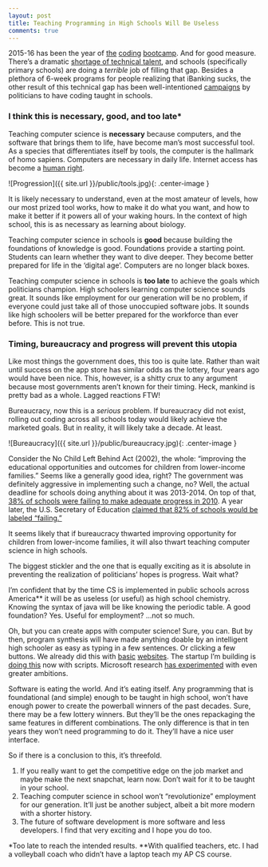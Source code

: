 ```yaml
---
layout: post
title: Teaching Programming in High Schools Will Be Useless
comments: true
---
```


2015-16 has been the year of [the](http://www.finsmes.com/2016/06/coding-school-fullstack-academy-launches-alumni-startup-investment-fund.html) [coding](http://www.seattletimes.com/education-lab/new-coding-boot-camps-to-start-this-fall-at-seattle-central-college/) [bootcamp](http://technical.ly/philly/2015/12/30/philadelphia-oic-coding-bootcamp-low-income/). And for good measure. There’s a dramatic [shortage of technical talent](http://www.usnews.com/opinion/articles/2014/09/15/the-stem-worker-shortage-is-real), and schools (specifically primary schools) are doing a *terrible* job of filling that gap. Besides a plethora of 6-week programs for people realizing that iBanking sucks, the other result of this technical gap has been well-intentioned [campaigns](http://www.npr.org/sections/ed/2016/01/12/462698966/the-president-wants-every-student-to-learn-computer-science-how-would-that-work) by politicians to have coding taught in schools.

<!--more-->

### I think this is necessary, good, and too late*

Teaching computer science is **necessary** because computers, and the software that brings them to life, have become man’s most successful tool. As a species that differentiates itself by tools, the computer is the hallmark of homo sapiens. Computers are necessary in daily life. Internet access has become a [human right](http://gizmodo.com/internet-access-is-now-a-basic-human-right-1783081865). 

![Progression]({{ site.url }}/public/tools.jpg){: .center-image }

It is likely necessary to understand, even at the most amateur of levels, how our most prized tool works, how to make it do what you want, and how to make it better if it powers all of your waking hours. In the context of high school, this is as necessary as learning about biology.

Teaching computer science in schools is **good** because building the foundations of knowledge is good. Foundations provide a starting point. Students can learn whether they want to dive deeper. They become better prepared for life in the ‘digital age’. Computers are no longer black boxes.

Teaching computer science in schools is **too late** to achieve the goals which politicians champion. High schoolers learning computer science sounds great. It sounds like employment for our generation will be no problem, if everyone could just take all of those unoccupied software jobs. It sounds like high schoolers will be better prepared for the workforce than ever before. This is not true.

### Timing, bureaucracy and progress will prevent this utopia

Like most things the government does, this too is quite late. Rather than wait until success on the app store has similar odds as the lottery, four years ago would have been nice. This, however, is a shitty crux to any argument because most governments aren’t known for their timing. Heck, mankind is pretty bad as a whole. Lagged reactions FTW!

Bureaucracy, now this is a *serious* problem. If bureaucracy did not exist, rolling out coding across all schools today would likely achieve the marketed goals. But in reality, it will likely take a decade. At least. 

![Bureaucracy]({{ site.url }}/public/bureaucracy.jpg){: .center-image }

Consider the No Child Left Behind Act (2002), the whole: “improving the educational opportunities and outcomes for children from lower-income families.” Seems like a generally good idea, right? The government was definitely aggressive in implementing such a change, no? Well, the actual deadline for schools doing anything about it was 2013-2014. On top of that, [38% of schools were failing to make adequate progress in 2010](http://www.edweek.org/ew/section/multimedia/no-child-left-behind-overview-definition-summary.html). A year later, the U.S. Secretary of Education [claimed that 82% of schools would be labeled “failing.”](http://www.ed.gov/news/press-releases/duncan-says-82-percent-americas-schools-could-fail-under-nclb-year)

It seems likely that if bureaucracy thwarted improving opportunity for children from lower-income families, it will also thwart teaching computer science in high schools.

The biggest stickler and the one that is equally exciting as it is absolute in preventing the realization of politicians’ hopes is progress. Wait what?

I’m confident that by the time CS is implemented in public schools across America** it will be as useless (or useful) as high school chemistry. Knowing the syntax of java will be like knowing the periodic table. A good foundation? Yes. Useful for employment? …not so much.

Oh, but you can create apps with computer science! Sure, you can. But by then, program synthesis will have made anything doable by an intelligent high schooler as easy as typing in a few sentences. Or clicking a few buttons. We already did this with [basic](https://www.squarespace.com/) [websites](https://www.weebly.com/). The startup I’m building is [doing this](http://www.solutionloft.com/about) now with scripts. Microsoft research [has experimented](https://www.touchdevelop.com/) with even greater ambitions.

Software is eating the world. And it’s eating itself. Any programming that is foundational (and simple) enough to be taught in high school, won’t have enough power to create the powerball winners of the past decades. Sure, there may be a few lottery winners. But they’ll be the ones repackaging the same features in different combinations. The only difference is that in ten years they won’t need programming to do it. They’ll have a nice user interface.

So if there is a conclusion to this, it’s threefold.
1. If you really want to get the competitive edge on the job market and maybe make the next snapchat, learn now. Don’t wait for it to be taught in your school.
2. Teaching computer science in school won’t “revolutionize” employment for our generation. It’ll just be another subject, albeit a bit more modern with a shorter history.
3. The future of software development is more software and less developers. I find that very exciting and I hope you do too.

*Too late to reach the intended results.
**With qualified teachers, etc. I had a volleyball coach who didn’t have a laptop teach my AP CS course.
